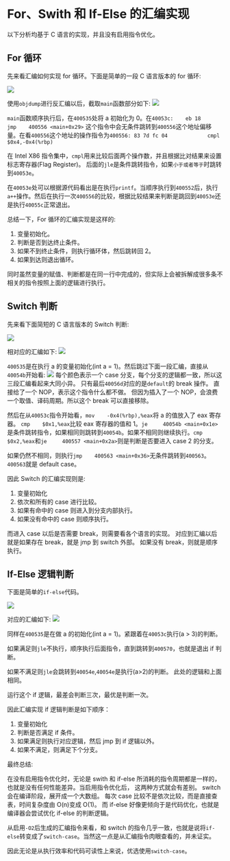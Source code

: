 # For、Swith 和 If-Else 的汇编实现

以下分析均基于 C 语言的实现，并且没有启用指令优化。

## For 循环

先来看汇编如何实现 for 循环。下面是简单的一段 C 语言版本的 for 循环:

![](../../pic/doc/zucheng/c-for-loop.svg)

使用`objdump`进行反汇编以后，截取`main`函数部分如下:
![](../../pic/doc/zucheng/c-for-loop.png)

`main`函数顺序执行后，在`400535`处将 a 初始化为 0。在`40053c:	eb 18                	jmp    400556 <main+0x29>` 这个指令中会无条件跳转到`400556`这个地址偏移量。在看`400556`这个地址的操作指令为`400556:	83 7d fc 04          	cmpl   $0x4,-0x4(%rbp)`

在 Intel X86 指令集中，`cmpl`用来比较后面两个操作数，并且根据比对结果来设置标志寄存器(Flag Register)。 后面的`jle`是条件跳转指令，如果`小于或者等于`时跳转到`40053e`。

在`40053e`处可以根据源代码看出是在执行`printf`。当顺序执行到`400552`后，执行`a++`操作。然后在执行一次`400556`的比较，根据比较结果来判断是跳回到`40053e`还是执行`40055c`正常退出。

总结一下，For 循环的汇编实现是这样的:

1. 变量初始化。
2. 判断是否到达终止条件。
3. 如果不到终止条件，则执行循环体，然后跳转回 2。
4. 如果到达则退出循环。

同时虽然变量的赋值、判断都是在同一行中完成的，但实际上会被拆解成很多条不相关的指令按照上面的逻辑进行执行。

## Switch 判断

先来看下面简短的 C 语言版本的 Switch 判断:

![](../../pic/doc/zucheng/c-switch.svg)

相对应的汇编如下:
![](../../pic/doc/zucheng/c-switch.png)

`400535`是在执行 a 的变量初始化(int a = 1)。然后跳过下面一段汇编，直接从`40054b`开始看:
![](../../pic/doc/zucheng/c-switch-01.png)
每个颜色表示一个 case 分支，每个分支的逻辑都一致，所以这三段汇编看起来大同小异。 只有最后`40056d`对应的是`default`的 break 操作。 直接给了一个 NOP，表示这个指令什么都不做。 但因为插入了一个 NOP，会浪费一个取值、译码周期。所以这个 break 可以直接移除。

然后在从`40053c`指令开始看，`mov    -0x4(%rbp),%eax`将 a 的值放入了 eax 寄存器。 `cmp    $0x1,%eax`比较 eax 寄存器的值和 1。`je     40054b <main+0x1e>`是条件跳转指令，如果相同则跳转到`40054b`。如果不相同则继续执行。`cmp    $0x2,%eax`和`je     400557 <main+0x2a>`则是判断是否要进入 case 2 的分支。

如果仍然不相同，则执行`jmp    400563 <main+0x36>`无条件跳转到`400563`。`400563`就是 default case。

因此 Switch 的汇编实现则是:

1. 变量初始化
2. 依次和所有的 case 进行比较。
3. 如果有命中的 case 则进入到分支内部执行。
4. 如果没有命中的 case 则顺序执行。

而进入 case 以后是否需要 break，则需要看各个语言的实现。 对应到汇编以后就是如果存在 break，就是 jmp 到 switch 外部。 如果没有 break，则就是顺序执行。

## If-Else 逻辑判断

下面是简单的`if-else`代码。

![](../../pic/doc/zucheng/c-if.svg)

对应的汇编如下:
![](../../pic/doc/zucheng/c-if.png)

同样在`400535`是在做 a 的初始化(int a = 1)。紧跟着在`40053c`执行(a > 3)的判断。

如果满足则`jle`不执行，顺序执行后面指令，直到跳转到`400570`，也就是退出 if 判断。

如果不满足则`jle`会跳转到`40054e`,`40054e`是执行(a>2)的判断。 此处的逻辑和上面相同。

运行这个 if 逻辑，最差会判断三次，最优是判断一次。

因此汇编实现 if 逻辑判断是如下顺序：

1. 变量初始化
2. 判断是否满足 if 条件。
3. 如果满足则执行对应逻辑，然后 jmp 到 if 逻辑以外。
4. 如果不满足，则满足下个分支。

最终总结:

在没有启用指令优化时，无论是 swith 和 if-else 所消耗的指令周期都是一样的，也就是没有任何性能差异。当启用指令优化后， 这两种方式就会有差别。 switch 会在编译阶段，展开成一个大数组。 每次 case 比较不是依次比较，而是直接查表，时间复杂度由 O(n)变成 O(1)。 而 if-else 好像更倾向于是代码优化，也就是编译器会尝试优化 if-else 的判断逻辑。

从启用`-O2`后生成的汇编指令来看，和 switch 的指令几乎一致，也就是说将`if-else`转变成了`switch-case`。当然这一点是从汇编指令肉眼查看的，并未证实。

因此无论是从执行效率和代码可读性上来说，优选使用`switch-case`。
